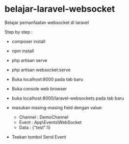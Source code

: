 # belajar-laravel-websocket
Belajar pemanfaatan websocket di laravel

Step by step :
- composer install
- npm install 
- php artisan serve
- php artisan websocket:serve
- Buka localhost:8000 pada tab baru
- Buka console web browser
- buka localhost:8000/laravel-websockets pada tab baru
- masukan masing-masing field dengan value: 

    - Channel : DemoChannel
    - Event : App\Events\WebSocket
    - Data : {"test":1}

- Teekan tombol Send Event